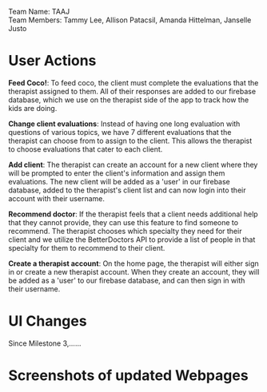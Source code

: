 Team Name: TAAJ <br>
Team Members: Tammy Lee, Allison Patacsil, Amanda Hittelman, Janselle Justo

# User Actions
<b>Feed Coco!</b>: To feed coco, the client must complete the evaluations that the therapist assigned to them.  All of their responses are added to our firebase database, which we use on the therapist side of the app to track how the kids are doing.<br>

<b>Change client evaluations</b>: Instead of having one long evaluation with questions of various topics, we have 7 different evaluations that the therapist can choose from to assign to the client.  This allows the therapist to choose evaluations that cater to each client.<br>

<b>Add client</b>: The therapist can create an account for a new client where they will be prompted to enter the client's information and assign them evaluations.  The new client will be added as a 'user' in our firebase database, added to the therapist's client list and can now login into their account with their username.<br>

<b>Recommend doctor</b>: If the therapist feels that a client needs additional help that they cannot provide, they can use this feature to find someone to recommend.  The therapist chooses which specialty they need for their client and we utilize the BetterDoctors API to provide a list of people in that specialty for them to recommend to their client.<br>

<b>Create a therapist account</b>: On the home page, the therapist will either sign
in or create a new therapist account.  When they create an account, they will be
added as a 'user' to our firebase database, and can then sign in with their username.

# UI Changes
Since Milestone 3,......

# Screenshots of updated Webpages
